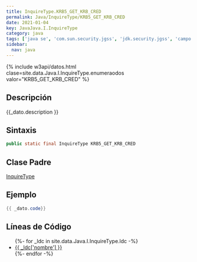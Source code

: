 ```yaml
---
title: InquireType.KRB5_GET_KRB_CRED
permalink: Java/InquireType/KRB5_GET_KRB_CRED
date: 2021-01-04
key: JavaJava.I.InquireType
category: java
tags: ['java se', 'com.sun.security.jgss', 'jdk.security.jgss', 'campo java', 'Java 1.0']
sidebar: 
  nav: java
---
```


{% include w3api/datos.html clase=site.data.Java.I.InquireType.enumeraodos valor="KRB5_GET_KRB_CRED" %}

## Descripción
{{_dato.description }}

## Sintaxis
~~~java
public static final InquireType KRB5_GET_KRB_CRED
~~~

## Clase Padre
[InquireType](/Java/InquireType/)

## Ejemplo
~~~java
{{ _dato.code}}
~~~

## Líneas de Código
<ul>
{%- for _ldc in site.data.Java.I.InquireType.ldc -%}
   <li>
       <a href="{{_ldc['url'] }}">{{ _ldc['nombre'] }}</a>
   </li>
{%- endfor -%}
</ul>
